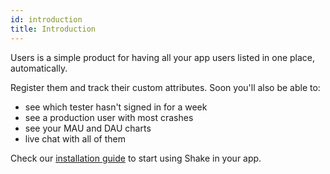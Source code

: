 ```yaml
---
id: introduction
title: Introduction
---
```


Users is a simple product for having all your app users listed in one place, automatically.

Register them and track their custom attributes. Soon you'll also be able to:

* see which tester hasn't signed in for a week
* see a production user with most crashes
* see your MAU and DAU charts
* live chat with all of them

Check our [installation guide](android/installation.md) to start using Shake in your app.
